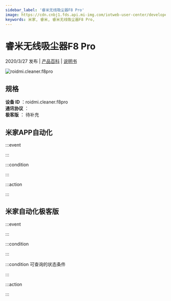 ```yaml
---
sidebar_label: '睿米无线吸尘器F8 Pro'
image: https://cdn.cnbj1.fds.api.mi-img.com/iotweb-user-center/developer_1679071135266UppLthoF.png?GalaxyAccessKeyId=AKVGLQWBOVIRQ3XLEW&Expires=9223372036854775807&Signature=rukcNGCuRicTW+9KxGKvDHuDOXA=
keywords: 米家, 睿米, 睿米无线吸尘器F8 Pro, 
---
```

# 睿米无线吸尘器F8 Pro

2020/3/27 发布 | [产品百科](https://home.mi.com/webapp/content/baike/product/index.html?model=roidmi.cleaner.f8pro/) | [说明书](https://home.mi.com/views/introduction.html?model=roidmi.cleaner.f8pro&region=cn)

![roidmi.cleaner.f8pro](https://cdn.cnbj1.fds.api.mi-img.com/iotweb-user-center/developer_1679071135266UppLthoF.png?GalaxyAccessKeyId=AKVGLQWBOVIRQ3XLEW&Expires=9223372036854775807&Signature=rukcNGCuRicTW+9KxGKvDHuDOXA=)

## 规格  
> 
**设备 ID** ：roidmi.cleaner.f8pro  
**通讯协议** ：  
**极客版**  ： 待补充 


## 米家APP自动化  

:::event  

:::

:::condition  

:::

:::action   

:::

## 米家自动化极客版  

:::event  

:::

:::condition  

:::

:::condition 可查询的状态条件  

:::

:::action  

:::

        
